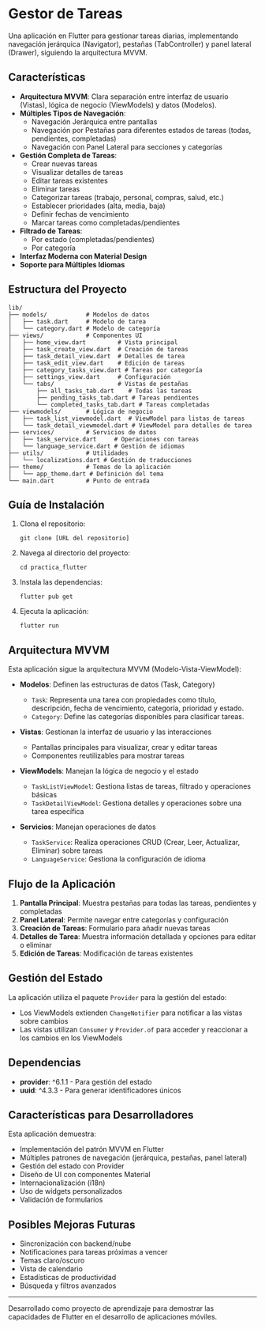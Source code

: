 # Gestor de Tareas

Una aplicación en Flutter para gestionar tareas diarias, implementando navegación jerárquica (Navigator), pestañas (TabController) y panel lateral (Drawer), siguiendo la arquitectura MVVM.

## Características

- **Arquitectura MVVM**: Clara separación entre interfaz de usuario (Vistas), lógica de negocio (ViewModels) y datos (Modelos).
- **Múltiples Tipos de Navegación**:
  - Navegación Jerárquica entre pantallas
  - Navegación por Pestañas para diferentes estados de tareas (todas, pendientes, completadas)
  - Navegación con Panel Lateral para secciones y categorías
- **Gestión Completa de Tareas**:
  - Crear nuevas tareas
  - Visualizar detalles de tareas
  - Editar tareas existentes
  - Eliminar tareas
  - Categorizar tareas (trabajo, personal, compras, salud, etc.)
  - Establecer prioridades (alta, media, baja)
  - Definir fechas de vencimiento
  - Marcar tareas como completadas/pendientes
- **Filtrado de Tareas**:
  - Por estado (completadas/pendientes)
  - Por categoría
- **Interfaz Moderna con Material Design**
- **Soporte para Múltiples Idiomas**

## Estructura del Proyecto

```
lib/
├── models/           # Modelos de datos
│   ├── task.dart     # Modelo de tarea
│   └── category.dart # Modelo de categoría
├── views/            # Componentes UI
│   ├── home_view.dart         # Vista principal
│   ├── task_create_view.dart  # Creación de tareas
│   ├── task_detail_view.dart  # Detalles de tarea
│   ├── task_edit_view.dart    # Edición de tareas
│   ├── category_tasks_view.dart # Tareas por categoría
│   ├── settings_view.dart     # Configuración
│   └── tabs/                  # Vistas de pestañas
│       ├── all_tasks_tab.dart    # Todas las tareas
│       ├── pending_tasks_tab.dart # Tareas pendientes
│       └── completed_tasks_tab.dart # Tareas completadas
├── viewmodels/       # Lógica de negocio
│   ├── task_list_viewmodel.dart  # ViewModel para listas de tareas
│   └── task_detail_viewmodel.dart # ViewModel para detalles de tarea
├── services/         # Servicios de datos
│   ├── task_service.dart     # Operaciones con tareas
│   └── language_service.dart # Gestión de idiomas
├── utils/            # Utilidades
│   └── localizations.dart # Gestión de traducciones
├── theme/            # Temas de la aplicación
│   └── app_theme.dart # Definición del tema
└── main.dart         # Punto de entrada
```

## Guía de Instalación

1. Clona el repositorio:
   ```
   git clone [URL del repositorio]
   ```
2. Navega al directorio del proyecto:
   ```
   cd practica_flutter
   ```
3. Instala las dependencias:
   ```
   flutter pub get
   ```
4. Ejecuta la aplicación:
   ```
   flutter run
   ```

## Arquitectura MVVM

Esta aplicación sigue la arquitectura MVVM (Modelo-Vista-ViewModel):

- **Modelos**: Definen las estructuras de datos (Task, Category)
  - `Task`: Representa una tarea con propiedades como título, descripción, fecha de vencimiento, categoría, prioridad y estado.
  - `Category`: Define las categorías disponibles para clasificar tareas.

- **Vistas**: Gestionan la interfaz de usuario y las interacciones
  - Pantallas principales para visualizar, crear y editar tareas
  - Componentes reutilizables para mostrar tareas

- **ViewModels**: Manejan la lógica de negocio y el estado
  - `TaskListViewModel`: Gestiona listas de tareas, filtrado y operaciones básicas
  - `TaskDetailViewModel`: Gestiona detalles y operaciones sobre una tarea específica

- **Servicios**: Manejan operaciones de datos
  - `TaskService`: Realiza operaciones CRUD (Crear, Leer, Actualizar, Eliminar) sobre tareas
  - `LanguageService`: Gestiona la configuración de idioma

## Flujo de la Aplicación

1. **Pantalla Principal**: Muestra pestañas para todas las tareas, pendientes y completadas
2. **Panel Lateral**: Permite navegar entre categorías y configuración
3. **Creación de Tareas**: Formulario para añadir nuevas tareas
4. **Detalles de Tarea**: Muestra información detallada y opciones para editar o eliminar
5. **Edición de Tareas**: Modificación de tareas existentes

## Gestión del Estado

La aplicación utiliza el paquete `Provider` para la gestión del estado:
- Los ViewModels extienden `ChangeNotifier` para notificar a las vistas sobre cambios
- Las vistas utilizan `Consumer` y `Provider.of` para acceder y reaccionar a los cambios en los ViewModels

## Dependencias

- **provider**: ^6.1.1 - Para gestión del estado
- **uuid**: ^4.3.3 - Para generar identificadores únicos

## Características para Desarrolladores

Esta aplicación demuestra:
- Implementación del patrón MVVM en Flutter
- Múltiples patrones de navegación (jerárquica, pestañas, panel lateral)
- Gestión del estado con Provider
- Diseño de UI con componentes Material
- Internacionalización (i18n)
- Uso de widgets personalizados
- Validación de formularios

## Posibles Mejoras Futuras

- Sincronización con backend/nube
- Notificaciones para tareas próximas a vencer
- Temas claro/oscuro
- Vista de calendario
- Estadísticas de productividad
- Búsqueda y filtros avanzados

---

Desarrollado como proyecto de aprendizaje para demostrar las capacidades de Flutter en el desarrollo de aplicaciones móviles.
